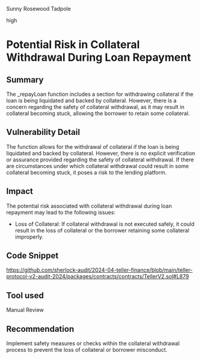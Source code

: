 Sunny Rosewood Tadpole

high

# Potential Risk in Collateral Withdrawal During Loan Repayment

## Summary
The _repayLoan function includes a section for withdrawing collateral if the loan is being liquidated and backed by collateral. However, there is a concern regarding the safety of collateral withdrawal, as it may result in collateral becoming stuck, allowing the borrower to retain some collateral.

## Vulnerability Detail
The function allows for the withdrawal of collateral if the loan is being liquidated and backed by collateral. However, there is no explicit verification or assurance provided regarding the safety of collateral withdrawal. If there are circumstances under which collateral withdrawal could result in some collateral becoming stuck, it poses a risk to the lending platform.

## Impact
The potential risk associated with collateral withdrawal during loan repayment may lead to the following issues:

- Loss of Collateral: If collateral withdrawal is not executed safely, it could result in the loss of collateral or the borrower retaining some collateral improperly.

## Code Snippet
https://github.com/sherlock-audit/2024-04-teller-finance/blob/main/teller-protocol-v2-audit-2024/packages/contracts/contracts/TellerV2.sol#L879

## Tool used

Manual Review

## Recommendation
Implement safety measures or checks within the collateral withdrawal process to prevent the loss of collateral or borrower misconduct.
